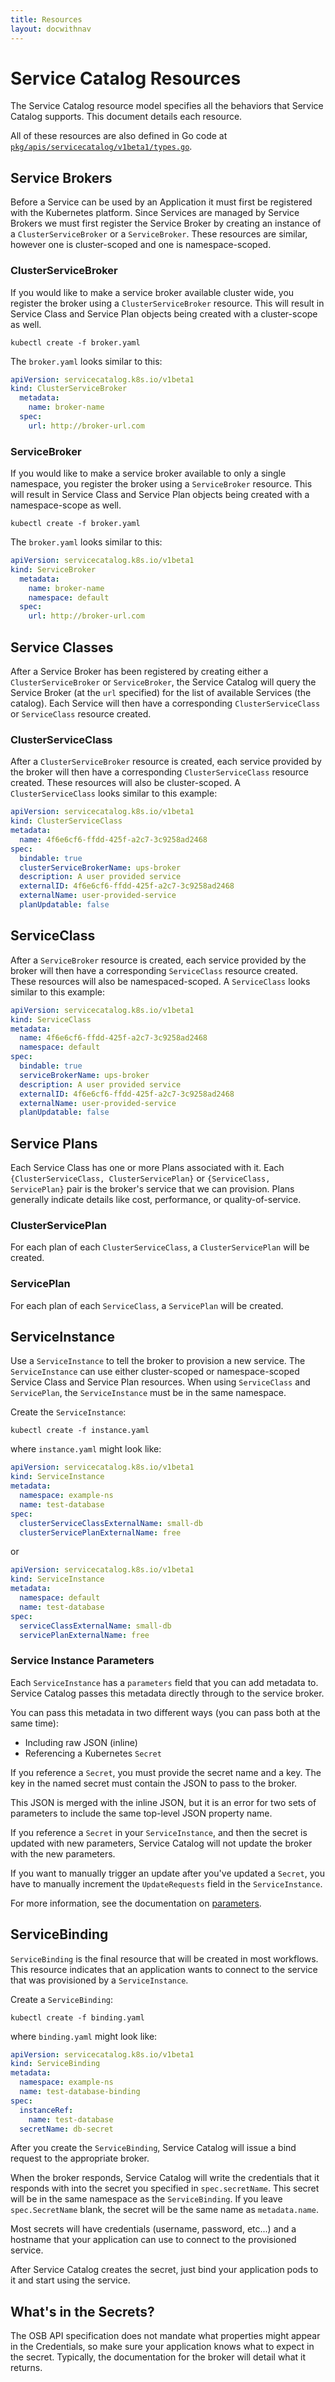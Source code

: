 ```yaml
---
title: Resources
layout: docwithnav
---
```


# Service Catalog Resources

The Service Catalog resource model specifies all the behaviors that 
Service Catalog supports. This document details each resource.

All of these resources are also defined in Go code at
[`pkg/apis/servicecatalog/v1beta1/types.go`](https://github.com/kubernetes-sigs/service-catalog/blob/master/pkg/apis/servicecatalog/v1beta1/types.go).


## Service Brokers

Before a Service can be used by an Application it must first be registered
with the Kubernetes platform. Since Services are managed by Service Brokers
we must first register the Service Broker by creating an instance of a
`ClusterServiceBroker` or a `ServiceBroker`. These resources are similar, 
however one is cluster-scoped and one is namespace-scoped.

### ClusterServiceBroker

If you would like to make a service broker available cluster wide, you register 
the broker using a `ClusterServiceBroker` resource. This will result in Service Class 
and Service Plan objects being created with a cluster-scope as well. 

```console
kubectl create -f broker.yaml
```

The `broker.yaml` looks similar to this:

```yaml
apiVersion: servicecatalog.k8s.io/v1beta1
kind: ClusterServiceBroker
  metadata:
    name: broker-name
  spec:
    url: http://broker-url.com
```

### ServiceBroker

If you would like to make a service broker available to only a single namespace, you register 
the broker using a `ServiceBroker` resource. This will result in Service Class 
and Service Plan objects being created with a namespace-scope as well.

```console
kubectl create -f broker.yaml
```

The `broker.yaml` looks similar to this:

```yaml
apiVersion: servicecatalog.k8s.io/v1beta1
kind: ServiceBroker
  metadata:
    name: broker-name
    namespace: default
  spec:
    url: http://broker-url.com
```

## Service Classes

After a Service Broker has been registered by creating either a `ClusterServiceBroker` or 
`ServiceBroker`, the Service Catalog  will query the Service Broker (at the `url` specified) for the list
of available Services (the catalog). Each Service will then have a corresponding
`ClusterServiceClass` or `ServiceClass` resource created.

### ClusterServiceClass

After a `ClusterServiceBroker` resource is created, each service provided by the broker will then have a corresponding
`ClusterServiceClass` resource created. These resources will also be cluster-scoped. A `ClusterServiceClass` looks similar to this example:

```yaml
apiVersion: servicecatalog.k8s.io/v1beta1
kind: ClusterServiceClass
metadata:
  name: 4f6e6cf6-ffdd-425f-a2c7-3c9258ad2468
spec:
  bindable: true
  clusterServiceBrokerName: ups-broker
  description: A user provided service
  externalID: 4f6e6cf6-ffdd-425f-a2c7-3c9258ad2468
  externalName: user-provided-service
  planUpdatable: false
```

## ServiceClass

After a `ServiceBroker` resource is created, each service provided by the broker will then have a corresponding
`ServiceClass` resource created. These resources will also be namespaced-scoped. A `ServiceClass` looks similar to this example:

```yaml
apiVersion: servicecatalog.k8s.io/v1beta1
kind: ServiceClass
metadata:
  name: 4f6e6cf6-ffdd-425f-a2c7-3c9258ad2468
  namespace: default
spec:
  bindable: true
  serviceBrokerName: ups-broker
  description: A user provided service
  externalID: 4f6e6cf6-ffdd-425f-a2c7-3c9258ad2468
  externalName: user-provided-service
  planUpdatable: false
```

## Service Plans

Each Service Class has one or more Plans associated with it. Each
`{ClusterServiceClass, ClusterServicePlan}` or `{ServiceClass, ServicePlan}` pair is the broker's 
service that we can provision. Plans generally indicate details like cost, performance, or 
quality-of-service.

### ClusterServicePlan

For each plan of each `ClusterServiceClass`, a `ClusterServicePlan` will be created.

### ServicePlan

For each plan of each `ServiceClass`, a `ServicePlan` will be created.

## ServiceInstance

Use a `ServiceInstance` to tell the broker to provision a new service. The 
`ServiceInstance` can use either cluster-scoped or namespace-scoped Service Class 
and Service Plan resources. When using `ServiceClass` and `ServicePlan`, the `ServiceInstance`
must be in the same namespace.

Create the `ServiceInstance`:

```console
kubectl create -f instance.yaml
```

where `instance.yaml` might look like:

```yaml
apiVersion: servicecatalog.k8s.io/v1beta1
kind: ServiceInstance
metadata:
  namespace: example-ns
  name: test-database
spec:
  clusterServiceClassExternalName: small-db
  clusterServicePlanExternalName: free
 ```

or

```yaml
apiVersion: servicecatalog.k8s.io/v1beta1
kind: ServiceInstance
metadata:
  namespace: default
  name: test-database
spec:
  serviceClassExternalName: small-db
  servicePlanExternalName: free
 ```

### Service Instance Parameters

Each `ServiceInstance` has a `parameters` field that you can add 
metadata to. Service Catalog passes this metadata directly through to the
service broker.

You can pass this metadata in two different ways (you can pass both at the
same time): 

- Including raw JSON (inline)
- Referencing a Kubernetes `Secret`

If you reference a `Secret`, you must provide the secret name and a key.
The key in the named secret must contain the JSON to pass to the broker.

This JSON is merged with the inline JSON, but it is an error for two
sets of parameters to include the same top-level JSON property name.

If you reference a `Secret` in your `ServiceInstance`, and then the secret
is updated with new parameters, Service Catalog will not update the broker with
the new parameters. 

If you want to manually trigger an update after you've updated a `Secret`,
you have to manually increment the `UpdateRequests` field in the
`ServiceInstance`.

For more information, see the documentation on [parameters](parameters.md).

## ServiceBinding

`ServiceBinding` is the final resource that will be created in most
workflows. This resource indicates that an application wants to connect
to the service that was provisioned by a `ServiceInstance`.

Create a `ServiceBinding`:

```console
kubectl create -f binding.yaml
```

where `binding.yaml` might look like:

```yaml
apiVersion: servicecatalog.k8s.io/v1beta1
kind: ServiceBinding
metadata:
  namespace: example-ns
  name: test-database-binding
spec:
  instanceRef:
    name: test-database
  secretName: db-secret
```

After you create the `ServiceBinding`, Service Catalog will issue a bind
request to the appropriate broker. 

When the broker responds, Service Catalog will write the credentials that it
responds with into the secret you specified in `spec.secretName`. This
secret will be in the same namespace as the `ServiceBinding`. If you leave
`spec.SecretName` blank, the secret will be the same name as `metadata.name`.

Most secrets will have credentials (username, password, etc...) and a
hostname that your application can use to connect to the provisioned
service.

After Service Catalog creates the secret, just bind your application
pods to it and start using the service.

## What's in the Secrets?

The OSB API specification does not mandate what properties might appear
in the Credentials, so make sure your application knows what to expect
in the secret. Typically, the documentation for the broker will detail
what it returns.
